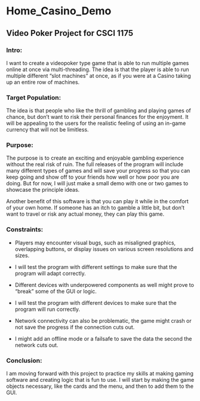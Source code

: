 # Home_Casino_Demo

## Video Poker Project for CSCI 1175

### Intro:

I want to create a videopoker type game that is able to run multiple games online at once via multi-threading. The idea is that the player is able to run multiple different “slot machines” at once, as if you were at a Casino taking up an entire row of machines.

### Target Population:

The idea is that people who like the thrill of gambling and playing games of chance, but don’t want to risk their personal finances for the enjoyment. It will be appealing to the users for the realistic feeling of using an in-game currency that will not be limitless.

### Purpose:

The purpose is to create an exciting and enjoyable gambling experience without the real risk of ruin. The full releases of the program will include many different types of games and will save your progress so that you can keep going and show off to your friends how well or how poor you are doing. But for now, I will just make a small demo with one or two games to showcase the principle ideas.

Another benefit of this software is that you can play it while in the comfort of your own home. If someone has an itch to gamble a little bit, but don’t want to travel or risk any actual money, they can play this game.

### Constraints:

* Players may encounter visual bugs, such as misaligned graphics, overlapping buttons, or display issues on various screen resolutions and sizes.

- I will test the program with different settings to make sure that the program will adapt correctly.

* Different devices with underpowered components as well might prove to “break” some of the GUI or logic.

- I will test the program with different devices to make sure that the program will run correctly.

* Network connectivity can also be problematic, the game might crash or not save the progress if the connection cuts out.

- I might add an offline mode or a failsafe to save the data the second the network cuts out.

### Conclusion:

I am moving forward with this project to practice my skills at making gaming software and creating logic that is fun to use. I will start by making the game objects necessary, like the cards and the menu, and then to add them to the GUI.
